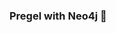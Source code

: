 ### Pregel with Neo4j 🚀



































































































































 



























































































































































































































































